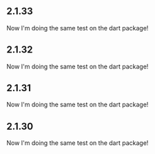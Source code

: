 
## 2.1.33

Now I'm doing the same test on the dart package!
                
## 2.1.32

Now I'm doing the same test on the dart package!
                
## 2.1.31

Now I'm doing the same test on the dart package!
                
## 2.1.30

Now I'm doing the same test on the dart package!
                